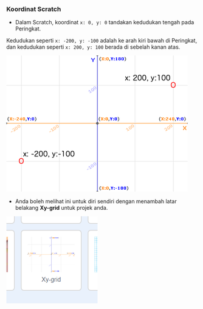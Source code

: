 ### Koordinat Scratch

+ Dalam Scratch, koordinat `x: 0, y: 0` tandakan kedudukan tengah pada Peringkat.

Kedudukan seperti `x: -200, y: -100` adalah ke arah kiri bawah di Peringkat, dan kedudukan seperti `x: 200, y: 100` berada di sebelah kanan atas.

![Koordinat peringkat](images/coordinates-stage.png)

+ Anda boleh melihat ini untuk diri sendiri dengan menambah latar belakang **Xy-grid** untuk projek anda.

![Koordinat peringkat](images/coordinates-backdrop.png)